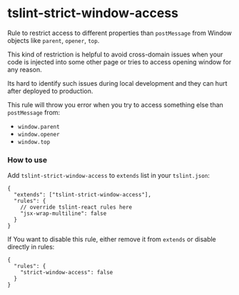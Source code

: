 # tslint-strict-window-access

Rule to restrict access to different properties than `postMessage` from Window objects like `parent`, 
`opener`, `top`.

This kind of restriction is helpful to avoid cross-domain issues when your code is injected into some other page or
tries to access opening window for any reason.

Its hard to identify such issues during local development and they can hurt after deployed to production.

This rule will throw you error when you try to access something else than `postMessage` from:

* `window.parent`
* `window.opener`
* `window.top`

### How to use

Add `tslint-strict-window-access` to `extends` list in your `tslint.json`:

    {
      "extends": ["tslint-strict-window-access"],
      "rules": {
        // override tslint-react rules here
        "jsx-wrap-multiline": false
      }
    }
    

If You want to disable this rule, either remove it from `extends` or disable directly in rules:

    {
      "rules": {
        "strict-window-access": false
      }
    }